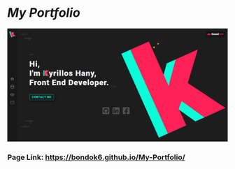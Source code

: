 # <i>My Portfolio</i>
![image preview](Preview.PNG)

### Page Link: https://bondok6.github.io/My-Portfolio/
